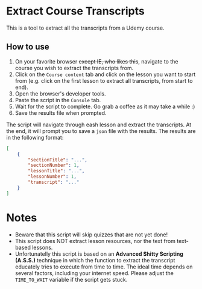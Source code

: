 # Extract Course Transcripts

This is a tool to extract all the transcripts from a Udemy course.

## How to use
1. On your favorite browser ~~except IE, who likes this~~, navigate to the course you wish to extract the transcripts from.
2. Click on the `Course content` tab and click on the lesson you want to start from (e.g. click on the first lesson to extract all transcripts, from start to end).
3. Open the browser's developer tools.
4. Paste the script in the `Console` tab.
5. Wait for the script to complete. Go grab a coffee as it may take a while :)
6. Save the results file when prompted.

The script will navigate through eash lesson and extract the transcripts. At the end, it will prompt you to save a `json` file with the results. The results are in the following format:

```json
[
    {
        "sectionTitle": "...",
        "sectionNumber": 1,
        "lessonTitle": "...",
        "lessonNumber": 1,
        "transcript": "..."
    }
]
```

# Notes
- Beware that this script will skip quizzes that are not yet done!
- This script does NOT extract lesson resources, nor the text from text-based lessons.
- Unfortunatelly this script is based on an **Advanced Shitty Scripting (A.S.S.)** technique in which the function to extract the transcript educately tries to execute from time to time. The ideal time depends on several factors, including your internet speed. Please adjust the `TIME_TO_WAIT` variable if the script gets stuck.